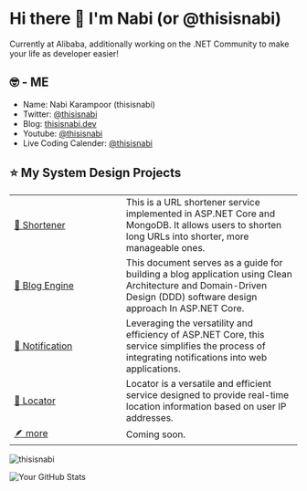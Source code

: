 # Hi there 👋 I'm Nabi (or @thisisnabi)
 
Currently at Alibaba, additionally working on the .NET Community to make your life as developer easier!

## 🤓 - ME

- Name: Nabi Karampoor (thisisnabi)
- Twitter: [@thisisnabi](https://twitter.com/thisisnabi)
- Blog: [thisisnabi.dev](https://thisisnabi.dev)
- Youtube: [@thisisnabi](https://www.youtube.com/@thisisnabi)
- Live Coding Calender: [@thisisnabi](https://www.lu.ma/@thisisnabi)

## ⭐️ My System Design Projects

<table>
   <tbody>
       <tr>
         <td width="180px"><a href='https://github.com/thisisnabi/Shortener'>🚀 Shortener</a></td>
         <td>This is a URL shortener service implemented in ASP.NET Core and MongoDB. It allows users to shorten long URLs into shorter, more manageable ones.</td>
       </tr>
       <tr>
         <td><a href='https://github.com/thisisnabi/Blogger'>🦼 Blog Engine</a></td>
         <td>This document serves as a guide for building a blog application using Clean Architecture and Domain-Driven Design (DDD) software design approach In ASP.NET Core.</td>
       </tr>
       <tr>
         <td><a href='https://github.com/thisisnabi/Notifier'>🔔 Notification</a></td>
         <td>Leveraging the versatility and efficiency of ASP.NET Core, this service simplifies the process of integrating notifications into web applications.</td>
       </tr>
       <tr>
         <td><a href='https://github.com/thisisnabi/Locator'>🔗 Locator</a></td>
         <td>Locator is a versatile and efficient service designed to provide real-time location information based on user IP addresses.</td>
       </tr>
       <tr>
         <td><a href='https://github.com/thisisnabi/Locator'>🪶 more</a></td>
         <td>Coming soon.</td>
       </tr>
    </tbody>
</table>



<p align="left"> <img src="https://komarev.com/ghpvc/?username=thisisnabi&label=Profile%20views&color=0e75b6&style=flat" alt="thisisnabi" /> </p>

![Your GitHub Stats](https://github-readme-stats.vercel.app/api?username=thisisnabi&show_icons=true)

<!---
thisisnabi/thisisnabi is a ✨ special ✨ repository because its `README.md` (this file) appears on your GitHub profile.
You can click the Preview link to take a look at your changes.
--->
